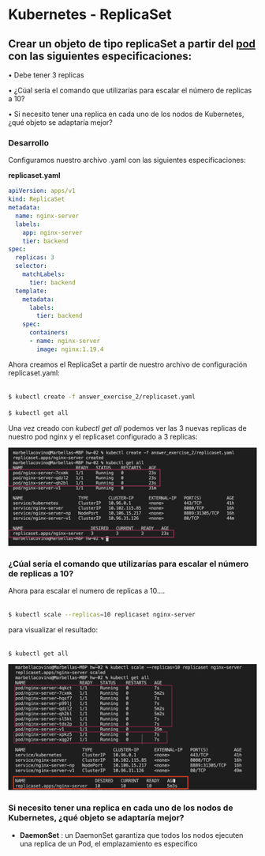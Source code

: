 # Kubernetes - ReplicaSet
## Crear un objeto de tipo replicaSet a partir del [pod](https://github.com/marbellacovino/kube-exercises/tree/main/hw-02/answer_exercise_1) con las siguientes especificaciones:

•  Debe tener 3 replicas

• ¿Cúal sería el comando que utilizarías para escalar el número de replicas a 10?

• Si necesito tener una replica en cada uno de los nodos de Kubernetes, ¿qué objeto se adaptaría mejor?

### Desarrollo

Configuramos nuestro archivo .yaml con las siguientes especificaciones:

**replicaset.yaml**
```yaml
apiVersion: apps/v1
kind: ReplicaSet
metadata:
  name: nginx-server
  labels:
    app: nginx-server
    tier: backend
spec:
  replicas: 3
  selector:
    matchLabels:
      tier: backend
  template:
    metadata:
      labels:
        tier: backend
    spec:
      containers:
      - name: nginx-server
        image: nginx:1.19.4
```
Ahora creamos el ReplicaSet a partir de nuestro archivo de configuración replicaset.yaml:

```sh

$ kubectl create -f answer_exercise_2/replicaset.yaml

$ kubectl get all

```
Una vez creado con *kubectl get all* podemos ver las 3 nuevas replicas de nuestro pod nginx y el replicaset configurado a 3 replicas:

![Alt text](https://github.com/marbellacovino/kube-exercises/blob/main/hw-02/images/replica1.0.png  "ReplicaSet")

### ¿Cúal sería el comando que utilizarías para escalar el número de replicas a 10?

Ahora para escalar el numero de replicas a 10....

```sh

$ kubectl scale --replicas=10 replicaset nginx-server

```
para visualizar el resultado:

```sh

$ kubectl get all

```
![Alt text](https://github.com/marbellacovino/kube-exercises/blob/main/hw-02/images/replica1.1.png  "ScaleReplicaSet")

### Si necesito tener una replica en cada uno de los nodos de Kubernetes, ¿qué objeto se adaptaría mejor? 

- **DaemonSet** : un DaemonSet garantiza que todos los nodos ejecuten una replica de un Pod, el emplazamiento es especifico


